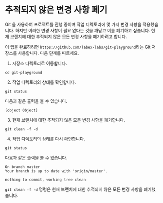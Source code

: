 # 추적되지 않은 변경 사항 폐기

Git 을 사용하여 프로젝트를 진행 중이며 작업 디렉토리에 몇 가지 변경 사항을 적용했습니다. 하지만 이러한 변경 사항이 필요 없다는 것을 깨닫고 이를 폐기하고 싶습니다. 현재 브랜치에 대한 추적되지 않은 모든 변경 사항을 폐기하려고 합니다.

이 랩을 완료하려면 `https://github.com/labex-labs/git-playground`라는 Git 저장소를 사용합니다. 다음 단계를 따르세요.

1. 저장소 디렉토리로 이동합니다.

```shell
cd git-playground
```

2. 작업 디렉토리의 상태를 확인합니다.

```shell
git status
```

다음과 같은 출력을 볼 수 있습니다.

```shell
[object Object]
```

3. 현재 브랜치에 대한 추적되지 않은 모든 변경 사항을 폐기합니다.

```shell
git clean -f -d
```

4. 작업 디렉토리의 상태를 다시 확인합니다.

```shell
git status
```

다음과 같은 출력을 볼 수 있습니다.

```shell
On branch master
Your branch is up to date with 'origin/master'.

nothing to commit, working tree clean
```

`git clean -f -d` 명령은 현재 브랜치에 대한 추적되지 않은 모든 변경 사항을 폐기했습니다.
